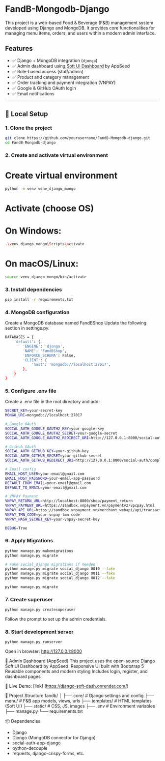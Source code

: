 # FandB-Mongodb-Django

This project is a web-based Food & Beverage (F&B) management system developed using Django and MongoDB. It provides core functionalities for managing menu items, orders, and users within a modern admin interface.

## Features

- ✅ Django + MongoDB integration (`djongo`)
- ✅ Admin dashboard using [Soft UI Dashboard](https://appseed.us/product/soft-ui-dashboard/django/) by AppSeed
- ✅ Role-based access (staff/admin)
- ✅ Product and category management
- ✅ Order tracking and payment integration (VNPAY)
- ✅ Google & GitHub OAuth login
- ✅ Email notifications

---

## 🔧 Local Setup

### 1. Clone the project

```bash
git clone https://github.com/yourusername/FandB-Mongodb-django.git
cd FandB-Mongodb-django
```

### 2. Create and activate virtual environment
# Create virtual environment
```bash
python -m venv venv_django_mongo
```

# Activate (choose OS)
# On Windows:
```bash
.\venv_django_mongo\Scripts\activate
```
# On macOS/Linux:
```bash
source venv_django_mongo/bin/activate
```

### 3. Install dependencies
```bash
pip install -r requirements.txt
```

### 4. MongoDB configuration
Create a MongoDB database named FandBShop
Update the following section in settings.py:
```bash
DATABASES = {
    'default': {
        'ENGINE': 'djongo',
        'NAME': 'FandBShop',
        'ENFORCE_SCHEMA': False,
        'CLIENT': {
            'host': 'mongodb://localhost:27017',
        },
    }
}
```

### 5. Configure .env file
Create a .env file in the root directory and add:

```bash
SECRET_KEY=your-secret-key
MONGO_URI=mongodb://localhost:27017

# Google OAuth
SOCIAL_AUTH_GOOGLE_OAUTH2_KEY=your-google-key
SOCIAL_AUTH_GOOGLE_OAUTH2_SECRET=your-google-secret
SOCIAL_AUTH_GOOGLE_OAUTH2_REDIRECT_URI=http://127.0.0.1:8000/social-auth/complete/google-oauth2/

# GitHub OAuth
SOCIAL_AUTH_GITHUB_KEY=your-github-key
SOCIAL_AUTH_GITHUB_SECRET=your-github-secret
SOCIAL_AUTH_GITHUB_REDIRECT_URI=http://127.0.0.1:8000/social-auth/complete/github/

# Email config
EMAIL_HOST_USER=your-email@gmail.com
EMAIL_HOST_PASSWORD=your-email-app-password
DEFAULT_FROM_EMAIL=your-email@gmail.com
DEFAULT_TO_EMAIL=your-email@gmail.com

# VNPAY Payment
VNPAY_RETURN_URL=http://localhost:8000/shop/payment_return
VNPAY_PAYMENT_URL=https://sandbox.vnpayment.vn/paymentv2/vpcpay.html
VNPAY_API_URL=https://sandbox.vnpayment.vn/merchant_webapi/api/transaction
VNPAY_TMN_CODE=your-vnpay-tmn-code
VNPAY_HASH_SECRET_KEY=your-vnpay-secret-key

DEBUG=True
```

### 6. Apply Migrations

```bash
python manage.py makemigrations
python manage.py migrate

# Fake social_django migrations if needed
python manage.py migrate social_django 0010 --fake
python manage.py migrate social_django 0011 --fake
python manage.py migrate social_django 0012 --fake

python manage.py migrate
```

### 7. Create superuser
```bash
python manage.py createsuperuser
```
Follow the prompt to set up the admin credentials.

### 8. Start development server
```bash
python manage.py runserver
```
Open in browser: http://127.0.0.1:8000

🧩 Admin Dashboard (AppSeed)
This project uses the open-source Django Soft UI Dashboard by AppSeed:
Responsive UI built with Bootstrap 5
Reusable components and modern styling
Includes login, register, and dashboard pages

🔗 Live Demo: [link] (https://django-soft-dash.onrender.com/)

📁 Project Structure
fandb/
│
├── core/               # Django settings and config
├── menu/               # F&B app models, views, urls
├── templates/          # HTML templates (Soft UI)
├── static/             # CSS, JS, images
├── .env                # Environment variables
├── manage.py
└── requirements.txt

📦 Dependencies
- Django
- Djongo (MongoDB connector for Django)
- social-auth-app-django
- python-decouple
- requests, django-crispy-forms, etc.